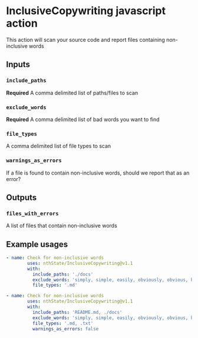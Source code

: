 # InclusiveCopywriting javascript action

This action will scan your source code and report files containing non-inclusive words

## Inputs

### `include_paths`

**Required** A comma delimited list of paths/files to scan

### `exclude_words`

**Required** A comma delimited list of bad words you want to find

### `file_types`

A comma delimited list of file types to scan

### `warnings_as_errors`

If a file is found to contain non-inclusive words, should we report that as an error?

## Outputs

### `files_with_errors`

A list of files that contain non-inclusive words

## Example usages

```yaml
- name: Check for non-inclusive words
        uses: nthState/InclusiveCopywriting@v1.1
        with:
          include_paths: './docs'
          exclude_words: 'simply, simple, easily, obviously, obvious, he, she, just, blacklist, whitelist, master, slave'
          file_types: '.md'
```

```yaml
- name: Check for non-inclusive words
        uses: nthState/InclusiveCopywriting@v1.1
        with:
          include_paths: 'README.md, ./docs'
          exclude_words: 'simply, simple, easily, obviously, obvious, he, she, just, blacklist, whitelist, master, slave'
          file_types: '.md, .txt'
          warnings_as_errors: false
```
